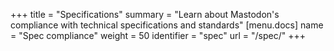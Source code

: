+++
title = "Specifications"
summary = "Learn about Mastodon's compliance with technical specifications and standards"
[menu.docs]
name = "Spec compliance"
weight = 50
identifier = "spec"
url = "/spec/"
+++